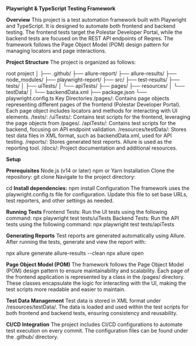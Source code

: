 **Playwright & TypeScript Testing Framework**

**Overview**
This project is a test automation framework built with Playwright and TypeScript. It is designed to automate both frontend and backend testing. The frontend tests target the Polestar Developer Portal, while the backend tests are focused on the REST API endpoints of Reqres. The framework follows the Page Object Model (POM) design pattern for managing locators and page interactions.

**Project Structure**
The project is organized as follows:

root project
│
├── .github/
├── allure-report/
├── allure-results/
├── node_modules/
├── playwright-report/
├── src/
├── test-results/
├── tests/
│   ├── uiTests/
│   └── apiTests/
├── pages/
├── resources/
│   └── testData/
│       └── backendData.xml
├── package.json
└── playwright.config.ts
Key Directories
/pages/: Contains page objects representing different pages of the frontend (Polestar Developer Portal). Each page object includes locators and methods for interacting with UI elements.
/tests/:
/uiTests/: Contains test scripts for the frontend, leveraging the page objects from /pages/.
/apiTests/: Contains test scripts for the backend, focusing on API endpoint validation.
/resources/testData/: Stores test data files in XML format, such as backendData.xml, used for API testing.
/reports/: Stores generated test reports. Allure is used as the reporting tool.
/docs/: Project documentation and additional resources.

**Setup**

**Prerequisites**
Node.js (v14 or later)
npm or Yarn
Installation
Clone the repository:
git clone <repository-url>
Navigate to the project directory:

cd <project-directory>
**Install dependencies:**
npm install
Configuration
The framework uses the playwright.config.ts file for configuration. Update this file to set base URLs, test reporters, and other settings as needed.

**Running Tests**
Frontend Tests: Run the UI tests using the following command:
npx playwright test tests/uiTests
Backend Tests: Run the API tests using the following command:
npx playwright test tests/apiTests

**Generating Reports**
Test reports are generated automatically using Allure. After running the tests, generate and view the report with:

npx allure generate allure-results --clean
npx allure open

**Page Object Model (POM)**
The framework follows the Page Object Model (POM) design pattern to ensure maintainability and scalability. Each page of the frontend application is represented by a class in the /pages/ directory. These classes encapsulate the logic for interacting with the UI, making the test scripts more readable and easier to maintain.

**Test Data Management**
Test data is stored in XML format under /resources/testData/. The data is loaded and used within the test scripts for both frontend and backend tests, ensuring consistency and reusability.

**CI/CD Integration**
The project includes CI/CD configurations to automate test execution on every commit. The configuration files can be found under the .github/ directory.

